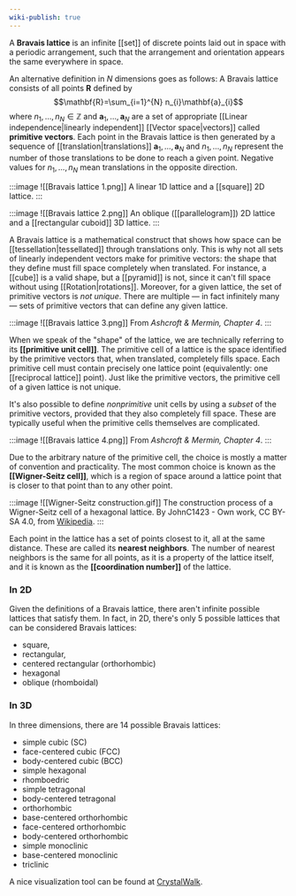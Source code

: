 ```yaml
---
wiki-publish: true
---
```

A **Bravais lattice** is an infinite [[set]] of discrete points laid out in space with a periodic arrangement, such that the arrangement and orientation appears the same everywhere in space.

An alternative definition in $N$ dimensions goes as follows: A Bravais lattice consists of all points $\mathbf{R}$ defined by
$$\mathbf{R}=\sum_{i=1}^{N} n_{i}\mathbf{a}_{i}$$
where $n_{1},\ldots,n_{N}\in \mathbb{Z}$ and $\mathbf{a}_{1},\ldots,\mathbf{a}_{N}$ are a set of appropriate [[Linear independence|linearly independent]] [[Vector space|vectors]] called **primitive vectors**. Each point in the Bravais lattice is then generated by a sequence of [[translation|translations]] $\mathbf{a}_{1},\ldots,\mathbf{a}_{N}$ and $n_{1},\ldots,n_{N}$ represent the number of those translations to be done to reach a given point. Negative values for $n_{1},\ldots,n_{N}$ mean translations in the opposite direction.

:::image
![[Bravais lattice 1.png]]
A linear 1D lattice and a [[square]] 2D lattice.
:::

:::image
![[Bravais lattice 2.png]]
An oblique ([[parallelogram]]) 2D lattice and a [[rectangular cuboid]] 3D lattice.
:::

A Bravais lattice is a mathematical construct that shows how space can be [[tessellation|tessellated]] through translations only. This is why not all sets of linearly independent vectors make for primitive vectors: the shape that they define must fill space completely when translated. For instance, a [[cube]] is a valid shape, but a [[pyramid]] is not, since it can't fill space without using [[Rotation|rotations]]. Moreover, for a given lattice, the set of primitive vectors is *not unique*. There are multiple — in fact infinitely many — sets of primitive vectors that can define any given lattice.

:::image
![[Bravais lattice 3.png]]
From *Ashcroft & Mermin, Chapter 4*.
:::

When we speak of the "shape" of the lattice, we are technically referring to its **[[primitive unit cell]]**. The primitive cell of a lattice is the space identified by the primitive vectors that, when translated, completely fills space. Each primitive cell must contain precisely one lattice point (equivalently: one [[reciprocal lattice]] point). Just like the primitive vectors, the primitive cell of a given lattice is not unique.

It's also possible to define *nonprimitive* unit cells by using a *subset* of the primitive vectors, provided that they also completely fill space. These are typically useful when the primitive cells themselves are complicated.

:::image
![[Bravais lattice 4.png]]
From *Ashcroft & Mermin, Chapter 4*.
:::

Due to the arbitrary nature of the primitive cell, the choice is mostly a matter of convention and practicality. The most common choice is known as the **[[Wigner-Seitz cell]]**, which is a region of space around a lattice point that is closer to that point than to any other point.

:::image
![[Wigner-Seitz construction.gif]]
The construction process of a Wigner-Seitz cell of a hexagonal lattice. By JohnC1423 - Own work, CC BY-SA 4.0, from [Wikipedia](https://commons.wikimedia.org/w/index.php?curid=89119106).
:::

Each point in the lattice has a set of points closest to it, all at the same distance. These are called its **nearest neighbors**. The number of nearest neighbors is the same for all points, as it is a property of the lattice itself, and it is known as the **[[coordination number]]** of the lattice.
### In 2D
Given the definitions of a Bravais lattice, there aren't infinite possible lattices that satisfy them. In fact, in 2D, there's only 5 possible lattices that can be considered Bravais lattices:
- square,
- rectangular,
- centered rectangular (orthorhombic)
- hexagonal
- oblique (rhomboidal)
### In 3D
In three dimensions, there are 14 possible Bravais lattices:
- simple cubic (SC)
- face-centered cubic (FCC)
- body-centered cubic (BCC)
- simple hexagonal
- rhomboedric
- simple tetragonal
- body-centered tetragonal
- orthorhombic
- base-centered orthorhombic
- face-centered orthorhombic
- body-centered orthorhombic
- simple monoclinic
- base-centered monoclinic
- triclinic

A nice visualization tool can be found at [CrystalWalk](https://crystalwalk.herokuapp.com/).